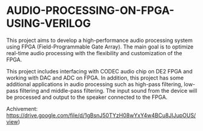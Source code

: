 # AUDIO-PROCESSING-ON-FPGA-USING-VERILOG
This project aims to develop a high-performance audio processing system using FPGA (Field-Programmable Gate Array). The main goal is to optimize real-time audio processing with the flexibility and customization of the FPGA.

This project includes interfacing with CODEC audio chip on DE2 FPGA and working with DAC and ADC on FPGA. In addition, this project has some additional applications in audio processing such as high-pass filtering, low-pass filtering and middle-pass filtering. The input sound from the device will be processed and output to the speaker connected to the FPGA.

Achivement:
https://drive.google.com/file/d/1gBsnJ50TYzH08wYxY4w4BCu8JIJupOUS/view)


